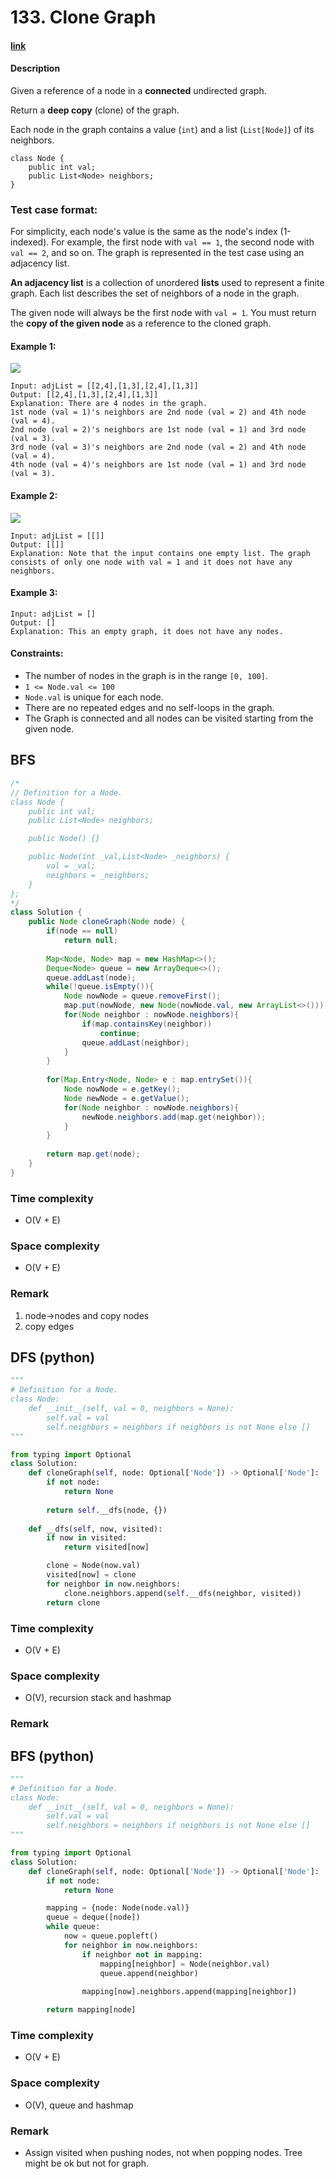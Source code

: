 # 133. Clone Graph

#### [link](https://leetcode.com/problems/clone-graph/)

#### Description
Given a reference of a node in a **connected** undirected graph.

Return a **deep copy** (clone) of the graph.

Each node in the graph contains a value (`int`) and a list (`List[Node]`) of its neighbors.

```
class Node {
    public int val;
    public List<Node> neighbors;
}
```

### Test case format:
For simplicity, each node's value is the same as the node's index (1-indexed). For example, the first node with `val == 1`, the second node with `val == 2`, and so on. The graph is represented in the test case using an adjacency list.

**An adjacency list** is a collection of unordered **lists** used to represent a finite graph. Each list describes the set of neighbors of a node in the graph.

The given node will always be the first node with `val = 1`. You must return the **copy of the given node** as a reference to the cloned graph.

#### Example 1:
![](https://assets.leetcode.com/uploads/2019/11/04/133_clone_graph_question.png)
```
Input: adjList = [[2,4],[1,3],[2,4],[1,3]]
Output: [[2,4],[1,3],[2,4],[1,3]]
Explanation: There are 4 nodes in the graph.
1st node (val = 1)'s neighbors are 2nd node (val = 2) and 4th node (val = 4).
2nd node (val = 2)'s neighbors are 1st node (val = 1) and 3rd node (val = 3).
3rd node (val = 3)'s neighbors are 2nd node (val = 2) and 4th node (val = 4).
4th node (val = 4)'s neighbors are 1st node (val = 1) and 3rd node (val = 3).
```
#### Example 2:
![](https://assets.leetcode.com/uploads/2020/01/07/graph.png)
```
Input: adjList = [[]]
Output: [[]]
Explanation: Note that the input contains one empty list. The graph consists of only one node with val = 1 and it does not have any neighbors.
```
#### Example 3:
```
Input: adjList = []
Output: []
Explanation: This an empty graph, it does not have any nodes.
```

#### Constraints:
* The number of nodes in the graph is in the range `[0, 100]`.
* `1 <= Node.val <= 100`
* `Node.val` is unique for each node.
* There are no repeated edges and no self-loops in the graph.
* The Graph is connected and all nodes can be visited starting from the given node.

## BFS
```java
/*
// Definition for a Node.
class Node {
    public int val;
    public List<Node> neighbors;

    public Node() {}

    public Node(int _val,List<Node> _neighbors) {
        val = _val;
        neighbors = _neighbors;
    }
};
*/
class Solution {
    public Node cloneGraph(Node node) {
        if(node == null)
            return null;
        
        Map<Node, Node> map = new HashMap<>();
        Deque<Node> queue = new ArrayDeque<>();
        queue.addLast(node);
        while(!queue.isEmpty()){
            Node nowNode = queue.removeFirst();
            map.put(nowNode, new Node(nowNode.val, new ArrayList<>()));
            for(Node neighbor : nowNode.neighbors){
                if(map.containsKey(neighbor))
                    continue;
                queue.addLast(neighbor);
            }
        }
        
        for(Map.Entry<Node, Node> e : map.entrySet()){
            Node nowNode = e.getKey();
            Node newNode = e.getValue();
            for(Node neighbor : nowNode.neighbors){
                newNode.neighbors.add(map.get(neighbor));
            }
        }
        
        return map.get(node);
    }
}
```
### Time complexity
* O(V + E)
### Space complexity
* O(V + E)
### Remark
1. node->nodes and copy nodes
3. copy edges

## DFS (python)
```python
"""
# Definition for a Node.
class Node:
    def __init__(self, val = 0, neighbors = None):
        self.val = val
        self.neighbors = neighbors if neighbors is not None else []
"""

from typing import Optional
class Solution:
    def cloneGraph(self, node: Optional['Node']) -> Optional['Node']:
        if not node:
            return None
        
        return self.__dfs(node, {})
    
    def __dfs(self, now, visited):
        if now in visited:
            return visited[now]

        clone = Node(now.val)
        visited[now] = clone
        for neighbor in now.neighbors:
            clone.neighbors.append(self.__dfs(neighbor, visited))
        return clone
```
### Time complexity
* O(V + E)
### Space complexity
* O(V), recursion stack and hashmap
### Remark

## BFS (python)
```python
"""
# Definition for a Node.
class Node:
    def __init__(self, val = 0, neighbors = None):
        self.val = val
        self.neighbors = neighbors if neighbors is not None else []
"""

from typing import Optional
class Solution:
    def cloneGraph(self, node: Optional['Node']) -> Optional['Node']:
        if not node:
            return None

        mapping = {node: Node(node.val)}
        queue = deque([node])
        while queue:
            now = queue.popleft()
            for neighbor in now.neighbors:
                if neighbor not in mapping:
                    mapping[neighbor] = Node(neighbor.val)
                    queue.append(neighbor)
                    
                mapping[now].neighbors.append(mapping[neighbor])

        return mapping[node]
```
### Time complexity
* O(V + E)
### Space complexity
* O(V), queue and hashmap
### Remark
* Assign visited when pushing nodes, not when popping nodes. Tree might be ok but not for graph.